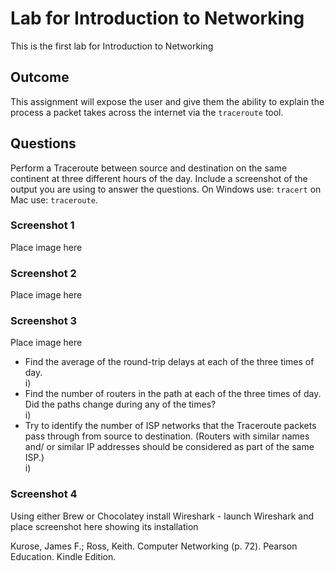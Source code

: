 # Lab for Introduction to Networking

This is the first lab for Introduction to Networking

## Outcome

This assignment will expose the user and give them the ability to explain the process a packet takes across the internet via the `traceroute` tool.

## Questions

Perform a Traceroute between source and destination on the same continent at three different hours of the day. Include a screenshot of the output you are using to answer the questions.  On Windows use: `tracert` on Mac use: `traceroute`.

### Screenshot 1

Place image here

### Screenshot 2

Place image here

### Screenshot 3

Place image here

* Find the average of the round-trip delays at each of the three times of day.  
i)
* Find the number of routers in the path at each of the three times of day. Did the paths change during any of the times?  
i)
* Try to identify the number of ISP networks that the Traceroute packets pass through from source to destination. (Routers with similar names and/ or similar IP addresses should be considered as part of the same ISP.)  
i)

### Screenshot 4

Using either Brew or Chocolatey install Wireshark - launch Wireshark and place screenshot here showing its installation

Kurose, James F.; Ross, Keith. Computer Networking (p. 72). Pearson Education. Kindle Edition.
